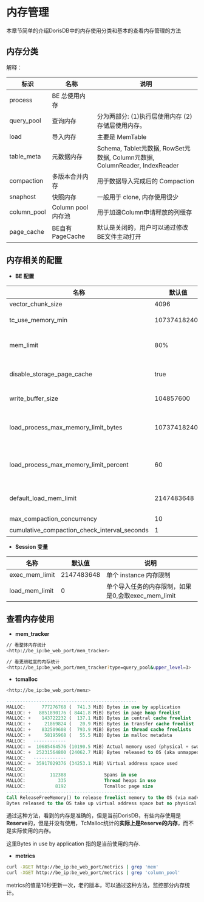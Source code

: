 # 内存管理

本章节简单的介绍DorisDB中的内存使用分类和基本的查看内存管理的方法

## 内存分类

解释：

|   标识  |  名称   | 说明 |
| --- | --- | --- |
|  process   |  BE 总使用内存   | |
|  query\_pool   |   查询内存   |分为两部分: (1)执行层使用内存 (2)存储层使用内存。|
|  load   |   导入内存    | 主要是 MemTable|
|  table_meta   |   元数据内存  | Schema, Tablet元数据, RowSet元数据, Column元数据, ColumnReader, IndexReader|
|  compaction   |   多版本合并内存   |  用于数据导入完成后的 Compaction|
|  snaphost   |   快照内存  |一般用于 clone, 内存使用很少 |
|  column_pool   |    Column pool内存池   |用于加速Column申请释放的列缓存 |
|  page_cache   |   BE自有PageCache   | 默认是关闭的，用户可以通过修改BE文件主动打开 |

## 内存相关的配置

* **BE 配置**

| 名称 |  默认值|   说明|  
 | --- | --- | --- |
| vector_chunk_size | 4096 | Chunk 行数 |
| tc_use_memory_min | 10737418240 | TCmalloc 最小保留内存，只有超过这个值，DorisDB才将空闲内存返还给操作系统|
| mem_limit | 80% | BE可以使用的机器总内存的比例，如果是BE单独部署的话，不需要配置，如果是和其它占用内存比较多的服务混合部署的话，要单独配置下 |
| disable_storage_page_cache | true |  是否打开DorisDB自有PageCachestorage_page_cache_limit0PageCache容量限制 |
| write_buffer_size | 104857600 |  单个MemTable内存中的容量限制超过这个限制要执行刷盘 |
| load_process_max_memory_limit_bytes | 107374182400 | 导入总内存限制min(mem_limit * load_process_max_memory_limit_percent, load_process_max_memory_limit_bytes)是实际可使用的导入内存限制到达这个限制，会触发刷盘逻辑 |
| load_process_max_memory_limit_percent | 60 | 导入总内存限制min(mem_limit * load_process_max_memory_limit_percent, load_process_max_memory_limit_bytes)是实际可使用的导入内存限制到达这个限制，会触发刷盘逻辑 |
| default_load_mem_limit | 2147483648 | 单个导入实例，接收端的内存限制到达这个限制，会触发刷盘逻辑当前，需要配合Session变量 load_mem_limit 的修改才能生效|
| max_compaction_concurrency | 10 | 表示禁用 Compaction|
| cumulative_compaction_check_interval_seconds | 1 | Compaction Check 间隔时间|

* **Session 变量**

| 名称| 默认值| 说明|
|  --- |  --- | --- |
| exec_mem_limit| 2147483648| 单个 instance 内存限制|
| load_mem_limit| 0| 单个导入任务的内存限制，如果是0,会取exec_mem_limit|

## 查看内存使用

* **mem\_tracker**

~~~ bash
// 看整体内存统计
<http://be_ip:be_web_port/mem_tracker>

// 看更细粒度的内存统计
<http://be_ip:be_web_port/mem_tracker?type=query_pool&upper_level=3>
~~~

* **tcmalloc**

~~~ bash
<http://be_ip:be_web_port/memz>
~~~

~~~sql
------------------------------------------------
MALLOC:      777276768 (  741.3 MiB) Bytes in use by application
MALLOC: +   8851890176 ( 8441.8 MiB) Bytes in page heap freelist
MALLOC: +    143722232 (  137.1 MiB) Bytes in central cache freelist
MALLOC: +     21869824 (   20.9 MiB) Bytes in transfer cache freelist
MALLOC: +    832509608 (  793.9 MiB) Bytes in thread cache freelists
MALLOC: +     58195968 (   55.5 MiB) Bytes in malloc metadata
MALLOC:   ------------
MALLOC: =  10685464576 (10190.5 MiB) Actual memory used (physical + swap)
MALLOC: +  25231564800 (24062.7 MiB) Bytes released to OS (aka unmapped)
MALLOC:   ------------
MALLOC: =  35917029376 (34253.1 MiB) Virtual address space used
MALLOC:
MALLOC:         112388              Spans in use
MALLOC:            335              Thread heaps in use
MALLOC:           8192              Tcmalloc page size
------------------------------------------------
Call ReleaseFreeMemory() to release freelist memory to the OS (via madvise()).
Bytes released to the OS take up virtual address space but no physical memory.
~~~

通过这种方法，看到的内存是准确的，但是当前DorisDB，有些内存使用是**Reserve**的，但是并没有使用，TcMalloc统计的**实际上是Reserve的内存**，而不是实际使用的内存。

这里Bytes in use by application 指的是当前使用的内存.

* **metrics**

~~~bash
curl -XGET http://be_ip:be_web_port/metrics | grep 'mem'
curl -XGET http://be_ip:be_web_port/metrics | grep 'column_pool'
~~~

metrics的值是10秒更新一次，老的版本，可以通过这种方法，监控部分内存统计。
